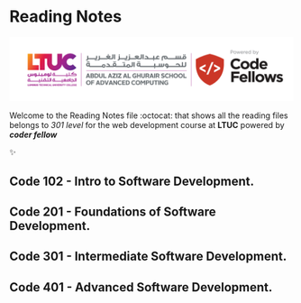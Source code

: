# Reading Notes

![cover](reading.png)

Welcome to the Reading Notes file :octocat: that shows all the reading files belongs to *301 level* for the web development course at **LTUC** powered by ***coder fellow***

:sparkles:

## Code 102 - Intro to Software Development.
## Code 201 - Foundations of Software Development.
## Code 301 - Intermediate Software Development.
## Code 401 - Advanced Software Development.